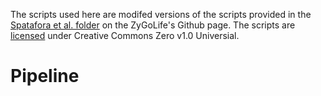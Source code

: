 The scripts used here are modifed versions of the scripts provided in the [Spatafora et al. folder](https://github.com/zygolife/Phylogenomics "Phylogenomics") on the ZyGoLife's Github page. The scripts are [licensed](https://github.com/zygolife/Phylogenomics/blob/master/LICENSE) under Creative Commons Zero v1.0 Universial.

# Pipeline

